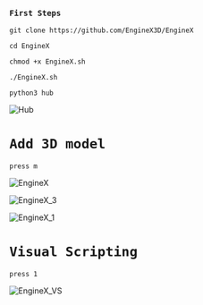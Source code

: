 
### ```First Steps```


```
git clone https://github.com/EngineX3D/EngineX
```

```
cd EngineX
```

```
chmod +x EngineX.sh
```

```
./EngineX.sh
```

```
python3 hub
```
![Hub](https://user-images.githubusercontent.com/86805843/167671607-1f2969ae-b0c8-46fc-9cec-dd35509c84ef.png)


# ```Add 3D model```

```
press m
```

![EngineX](https://user-images.githubusercontent.com/86805843/167671654-bf48c1e8-d42e-49d6-86ce-d312320c86f1.png)

![EngineX_3](https://user-images.githubusercontent.com/86805843/167672850-3d270cf6-b186-4b2b-8f06-0d4b16163d33.png)

![EngineX_1](https://user-images.githubusercontent.com/86805843/167671684-8874af64-5540-4b41-9587-262f9376892c.png)







# ```Visual Scripting```

```
press 1
```
![EngineX_VS](https://user-images.githubusercontent.com/86805843/184382962-81681551-19f4-44ff-96d6-d0f0c1e2ff76.png)

